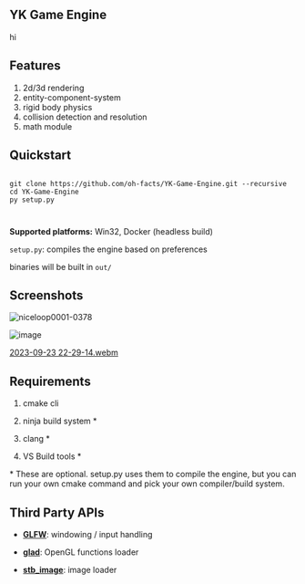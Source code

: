 
  

## YK Game Engine

  

hi


## Features
1. 2d/3d rendering
2. entity-component-system
3. rigid body physics
4. collision detection and resolution
5. math module
  

  

## Quickstart

```

git clone https://github.com/oh-facts/YK-Game-Engine.git --recursive
cd YK-Game-Engine
py setup.py

```

#
**Supported platforms:** Win32, Docker (headless build)
  

``setup.py``: compiles the engine based on preferences

  

binaries will be built in ``out/``


## Screenshots

![niceloop0001-0378](https://github.com/oh-facts/YK-Game-Engine/assets/125090383/48e649f3-635b-4bbd-ad3f-7aebfa9d1475)

![image](https://github.com/oh-facts/YK-Game-Engine/assets/125090383/e9e4411e-b3c7-4506-92df-da516292914e)

[2023-09-23 22-29-14.webm](https://github.com/oh-facts/YK-Game-Engine/assets/125090383/917af386-ddbb-4e59-8758-1581ac449bcd)


  

## Requirements

  

1. cmake cli

2. ninja build system *

3. clang *
4. VS Build tools *

\* These are optional. setup.py uses them to compile the engine, but you can run your own cmake command and pick your own compiler/build system.
  

## Third Party APIs

  

- **[GLFW](https://github.com/glfw/glfw)**: windowing / input handling

  

- **[glad](https://github.com/Dav1dde/glad)**: OpenGL functions loader

  

- **[stb_image](https://github.com/nothings/stb)**: image loader
